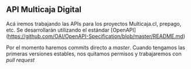 ## API Multicaja Digital

Acá iremos trabajando las APIs para los proyectos Multicaja.cl, prepago, etc. Se desarrollarán utilizando el estándar [OpenAPI] (https://github.com/OAI/OpenAPI-Specification/blob/master/README.md) 

Por el momento haremos commits directo a *master*. Cuando tengamos las primeras versiones estables, nos quitamos permisos y trabajaremos con *pull request*
